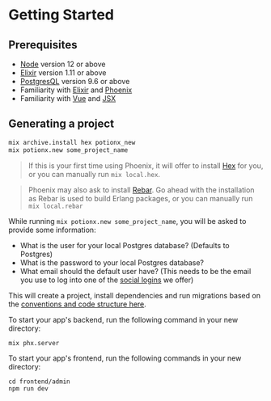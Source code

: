 # Getting Started

## Prerequisites
- [Node](https://nodejs.org/en/) version 12 or above
- [Elixir](https://elixir-lang.org/install.html) version 1.11 or above
- [PostgresQL](https://www.postgresql.org/) version 9.6 or above
- Familiarity with [Elixir](https://elixir-lang.org/) and [Phoenix](https://www.phoenixframework.org/)
- Familiarity with [Vue](https://vuejs.org/) and [JSX](https://github.com/vuejs/jsx-next)


## Generating a project
```bash
mix archive.install hex potionx_new
mix potionx.new some_project_name
```
> If this is your first time using Phoenix, it will offer to install [Hex](https://hexdocs.pm/phoenix/installation.html) for you, or you can manually run `mix local.hex`.

> Phoenix may also ask to install [Rebar](https://hexdocs.pm/phoenix/up_and_running.html). Go ahead with the installation as Rebar is used to build Erlang packages, or you can manually run `mix local.rebar`

While running `mix potionx.new some_project_name`, you will be asked to provide some information:
- What is the user for your local Postgres database? (Defaults to Postgres)
- What is the password to your local Postgres database?
- What email should the default user have? (This needs to be the email you use to log into one of the [social logins](/docs/social.html) we offer)

This will create a project, install dependencies and run migrations based on the [conventions and code structure here](https://docs.potionapps.com/conventions/overview.html#file-structure).

To start your app's backend, run the following command in your new directory:
```bash
mix phx.server
```

To start your app's frontend, run the following commands in your new directory:
```
cd frontend/admin
npm run dev
```